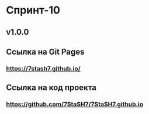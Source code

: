 # Спринт-10
## v1.0.0
## Ссылка на Git Pages
### https://7stash7.github.io/ 
## Ссылка на код проекта
### https://github.com/7StaSH7/7StaSH7.github.io  

